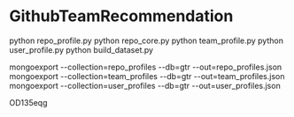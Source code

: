 # GithubTeamRecommendation

python repo_profile.py
python repo_core.py
python team_profile.py
python user_profile.py
python build_dataset.py

mongoexport --collection=repo_profiles --db=gtr --out=repo_profiles.json
mongoexport --collection=team_profiles --db=gtr --out=team_profiles.json
mongoexport --collection=user_profiles --db=gtr --out=user_profiles.json

OD135eqg